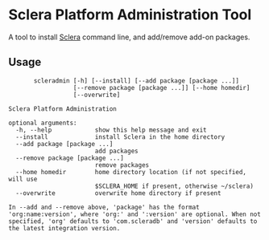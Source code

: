 # Sclera Platform Administration Tool

A tool to install [Sclera](https://github.com/scleradb/sclera) command line, and add/remove add-on packages.

## Usage

```
       scleradmin [-h] [--install] [--add package [package ...]]
                  [--remove package [package ...]] [--home homedir]
                  [--overwrite]

Sclera Platform Administration

optional arguments:
  -h, --help            show this help message and exit
  --install             install Sclera in the home directory
  --add package [package ...]
                        add packages
  --remove package [package ...]
                        remove packages
  --home homedir        home directory location (if not specified, will use
                        $SCLERA_HOME if present, otherwise ~/sclera)
  --overwrite           overwrite home directory if present

In --add and --remove above, 'package' has the format 'org:name:version', where 'org:' and ':version' are optional. When not specified, 'org' defaults to 'com.scleradb' and 'version' defaults to the latest integration version.
```
